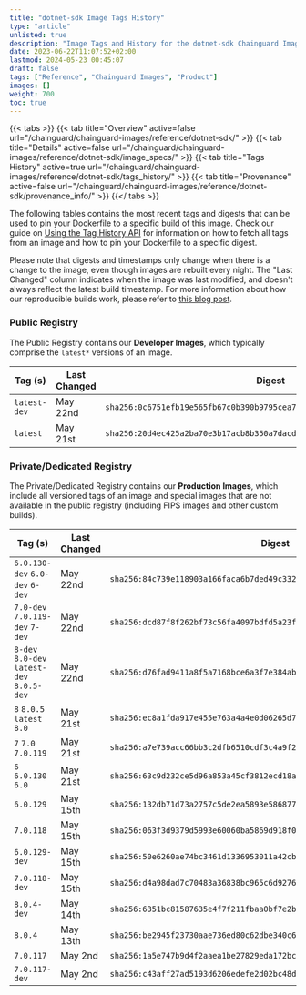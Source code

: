 ```yaml
---
title: "dotnet-sdk Image Tags History"
type: "article"
unlisted: true
description: "Image Tags and History for the dotnet-sdk Chainguard Image"
date: 2023-06-22T11:07:52+02:00
lastmod: 2024-05-23 00:45:07
draft: false
tags: ["Reference", "Chainguard Images", "Product"]
images: []
weight: 700
toc: true
---
```


{{< tabs >}}
{{< tab title="Overview" active=false url="/chainguard/chainguard-images/reference/dotnet-sdk/" >}}
{{< tab title="Details" active=false url="/chainguard/chainguard-images/reference/dotnet-sdk/image_specs/" >}}
{{< tab title="Tags History" active=true url="/chainguard/chainguard-images/reference/dotnet-sdk/tags_history/" >}}
{{< tab title="Provenance" active=false url="/chainguard/chainguard-images/reference/dotnet-sdk/provenance_info/" >}}
{{</ tabs >}}

The following tables contains the most recent tags and digests that can be used to pin your Dockerfile to a specific build of this image. Check our guide on [Using the Tag History API](/chainguard/chainguard-images/using-the-tag-history-api/) for information on how to fetch all tags from an image and how to pin your Dockerfile to a specific digest.

Please note that digests and timestamps only change when there is a change to the image, even though images are rebuilt every night. The "Last Changed" column indicates when the image was last modified, and doesn't always reflect the latest build timestamp. For more information about how our reproducible builds work, please refer to [this blog post](https://www.chainguard.dev/unchained/reproducing-chainguards-reproducible-image-builds).

### Public Registry
The Public Registry contains our **Developer Images**, which typically comprise the `latest*` versions of an image.

| Tag (s)       | Last Changed | Digest                                                                    |
|---------------|--------------|---------------------------------------------------------------------------|
|  `latest-dev` | May 22nd     | `sha256:0c6751efb19e565fb67c0b390b9795cea7308f08978bfdb97f6c2b9c02df3fdb` |
|  `latest`     | May 21st     | `sha256:20d4ec425a2ba70e3b17acb8b350a7dacdb8cec99bff21bfb54b3024ae24c635` |


### Private/Dedicated Registry
The Private/Dedicated Registry contains our **Production Images**, which include all versioned tags of an image and special images that are not available in the public registry (including FIPS images and other custom builds).

| Tag (s)                                     | Last Changed | Digest                                                                    |
|---------------------------------------------|--------------|---------------------------------------------------------------------------|
|  `6.0.130-dev` `6.0-dev` `6-dev`            | May 22nd     | `sha256:84c739e118903a166faca6b7ded49c3326c54a0cb00f11ed89aa71e36d4db11d` |
|  `7.0-dev` `7.0.119-dev` `7-dev`            | May 22nd     | `sha256:dcd87f8f262bf73c56fa4097bdfd5a23f3636db5a4e4e50ec841731750476466` |
|  `8-dev` `8.0-dev` `latest-dev` `8.0.5-dev` | May 22nd     | `sha256:d76fad9411a8f5a7168bce6a3f7e384aba3bc8877ecf938aa05fdfaead1a448f` |
|  `8` `8.0.5` `latest` `8.0`                 | May 21st     | `sha256:ec8a1fda917e455e763a4a4e0d06265d7baf833322f820e11501c2255b185093` |
|  `7` `7.0` `7.0.119`                        | May 21st     | `sha256:a7e739acc66bb3c2dfb6510cdf3c4a9f257dca174ef7c212d77bc98d98a89a1e` |
|  `6` `6.0.130` `6.0`                        | May 21st     | `sha256:63c9d232ce5d96a853a45cf3812ecd18ac15c668432157bea313a109ce283b42` |
|  `6.0.129`                                  | May 15th     | `sha256:132db71d73a2757c5de2ea5893e586877db100ed4ea553697d1436f19f5f5944` |
|  `7.0.118`                                  | May 15th     | `sha256:063f3d9379d5993e60060ba5869d918f02f8eb5c38bb655944658bef0c1ef3c1` |
|  `6.0.129-dev`                              | May 15th     | `sha256:50e6260ae74bc3461d1336953011a42cbb347761d55158572d62780f98e2b65d` |
|  `7.0.118-dev`                              | May 15th     | `sha256:d4a98dad7c70483a36838bc965c6d9276ca6d4b9333b382f352a07c9914c7bd0` |
|  `8.0.4-dev`                                | May 14th     | `sha256:6351bc81587635e4f7f211fbaa0bf7e2bf5af7545ba0baa12b671d4952901d1a` |
|  `8.0.4`                                    | May 13th     | `sha256:be2945f23730aae736ed80c62dbe340c6eea43efb1a3039b85742ef4da879ef2` |
|  `7.0.117`                                  | May 2nd      | `sha256:1a5e747b9d4f2aaea1be27829eda172bcca4c915bf294a18f220c3c9a11ab0bd` |
|  `7.0.117-dev`                              | May 2nd      | `sha256:c43aff27ad5193d6206edefe2d02bc48d478103c73be2ef20ee41eda64ac187a` |

